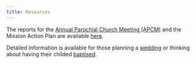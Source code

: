 ```yaml
---
title: Resources
---
```


The reports for the [Annual Parochial Church Meeting (APCM)](apcm) and the Mission Action Plan are available [here](apcm).

Detailed information is available for those planning a [wedding](weddings) or thinking about having their childed [baptised](baptism).

